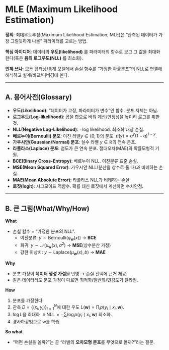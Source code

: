 # MLE (Maximum Likelihood Estimation)  
**정의**: 최대우도추정(Maximum Likelihood Estimation; MLE)은 “관측된 데이터가 가장 그럴듯하게 나올” 파라미터를 고르는 방법.

**핵심 아이디어**: 데이터의 **우도(likelihood)** 를 파라미터의 함수로 보고 그 값을 최대화한다(혹은 **음의 로그우도(NLL)** 를 최소화).

**언제 쓰나**: 모든 딥러닝/통계 모델에서 손실 함수를 “가정한 확률분포”의 NLL로 연결해 해석하고 설계/비교/디버깅에 쓴다.

---

## A. 용어사전(Glossary)

- **우도(Likelihood)**: “데이터가 고정, 파라미터가 변수”인 함수. 분포 자체는 아님.
- **로그우도(Log-likelihood)**: 곱을 합으로 바꿔 계산/안정성을 높이려 로그를 취한 것.
- **NLL(Negative Log-Likelihood)**: −log ⁡likelihood. 최소화 대상 손실.
- **베르누이(Bernoulli) 분포**: 이진 라벨$y\in\{0,1\}$의 분포. $p(y)=q^y(1-q)^{1-y}$.
- **가우시안(Gaussian/Normal) 분포**: 실수 라벨 $y\in\mathbb{R}$의 연속 분포.
- **라플라스(Laplace) 분포**: 첨도가 큰 연속 분포. 절대오차(MAE)의 확률모형적 기원.
- **BCE(Binary Cross-Entropy)**: 베르누이 NLL. 이진분류 표준 손실.
- **MSE(Mean Squared Error)**: 가우시안 NLL(분산을 상수로 둘 때)과 비례하는 손실.
- **MAE(Mean Absolute Error)**: 라플라스 NLL과 비례하는 손실.
- **로짓(logit)**: 시그모이드 역함수. 확률 대신 로짓에서 계산하면 수치안정.

---

## B. 큰 그림(What/Why/How)

**What**

- 손실 함수 = “가정한 분포의 NLL”.
    - 이진분류: $y\sim \text{Bernoulli}(q_\mathbf{w}(x))$ → **BCE**
    - 회귀: $y\sim \mathcal{N}(\mu_\mathbf{w}(x),\sigma^2)$ → **MSE**(상수분산 가정)
    - 강한 이상치: $y\sim \text{Laplace}(\mu_\mathbf{w}(x),b)$ → **MAE**

**Why**

- 분포 가정이 **데이터 생성 가설**을 반영 → 손실 선택에 근거 제공.
- 같은 데이터라도 분포 가정이 다르면 최적화/일반화/민감도가 달라짐.

**How**

1. 분포를 가정한다.
2. 관측 $D=\{(x_i,y_i)\}_{i=1}^N$에 대한 우도 $L(\mathbf{w})=\prod_i p(y_i\mid x_i,\mathbf{w}).$
3. $\log L$을 최대화 $≡ \text{NLL}=-\sum_i \log p(y_i\mid x_i,\mathbf{w})$ 최소화.
4. 경사하강법으로 w를 학습.

**So what**

- “어떤 손실을 쓸까?”는 곧 “라벨의 **오차모형 분포**를 무엇으로 볼까?”라는 질문.